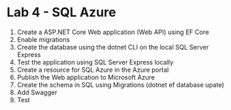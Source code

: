 # Lab 4 - SQL Azure

1. Create a ASP.NET Core Web application (Web API) using EF Core
2. Enable migrations
3. Create the database using the dotnet CLI on the local SQL Server Express
4. Test the application using SQL Server Express locally
5. Create a resource for SQL Azure in the Azure portal
6. Publish the Web application to Microsoft Azure
7. Create the schema in SQL using Migrations (dotnet ef database upate)
4. Add Swagger
4. Test 
